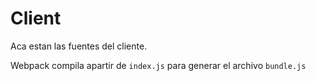 # Client

Aca estan las fuentes del cliente.

Webpack compila apartir de `index.js` para generar el archivo `bundle.js`
